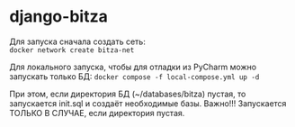 # django-bitza

Для запуска сначала создать сеть:  
`docker network create bitza-net`

Для локального запуска, чтобы для отладки из PyCharm можно запускать только БД:
`docker compose -f local-compose.yml up -d`

При этом, если директория БД (~/databases/bitza) пустая, то запускается init.sql и создаёт необходимые базы.
Важно!!! Запускается ТОЛЬКО В СЛУЧАЕ, если директория пустая.
